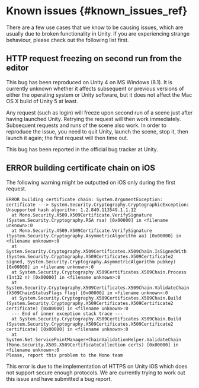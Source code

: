 Known issues {#known_issues_ref}
===========

There are a few use cases that we know to be causing issues, which are usually due to broken functionality in Unity. If you are experiencing strange behaviour, please check out the following list first.

## HTTP request freezing on second run from the editor

This bug has been reproduced on Unity 4 on MS Windows (8.1). It is currently unknown whether it affects subsequent or previous versions of either the operating system or Unity software, but it does not affect the Mac OS X build of Unity 5 at least.

Any request (such as login) will freeze upon second run of a scene just after having launched Unity. Retrying the request will then work immediately. Subsequent requests and runs of the scene also work. In order to reproduce the issue, you need to quit Unity, launch the scene, stop it, then launch it again; the first request will then time out.

This bug has been reported in the official bug tracker at Unity.

## ERROR building certificate chain on iOS

The following warning might be outputted on iOS only during the first request.

~~~~
ERROR building certificate chain: System.ArgumentException: certificate ---> System.Security.Cryptography.CryptographicException: Unsupported hash algorithm: 1.2.840.113549.1.1.12
  at Mono.Security.X509.X509Certificate.VerifySignature (System.Security.Cryptography.RSA rsa) [0x00000] in <filename unknown>:0 
  at Mono.Security.X509.X509Certificate.VerifySignature (System.Security.Cryptography.AsymmetricAlgorithm aa) [0x00000] in <filename unknown>:0 
  at System.Security.Cryptography.X509Certificates.X509Chain.IsSignedWith (System.Security.Cryptography.X509Certificates.X509Certificate2 signed, System.Security.Cryptography.AsymmetricAlgorithm pubkey) [0x00000] in <filename unknown>:0 
  at System.Security.Cryptography.X509Certificates.X509Chain.Process (Int32 n) [0x00000] in <filename unknown>:0 
  at System.Security.Cryptography.X509Certificates.X509Chain.ValidateChain (X509ChainStatusFlags flag) [0x00000] in <filename unknown>:0 
  at System.Security.Cryptography.X509Certificates.X509Chain.Build (System.Security.Cryptography.X509Certificates.X509Certificate2 certificate) [0x00000] in <filename unknown>:0 
  --- End of inner exception stack trace ---
  at System.Security.Cryptography.X509Certificates.X509Chain.Build (System.Security.Cryptography.X509Certificates.X509Certificate2 certificate) [0x00000] in <filename unknown>:0 
  at System.Net.ServicePointManager+ChainValidationHelper.ValidateChain (Mono.Security.X509.X509CertificateCollection certs) [0x00000] in <filename unknown>:0 
Please, report this problem to the Mono team
~~~~

This error is due to the implementation of HTTPS on Unity iOS which does not support secure enough protocols. We are currently trying to work out this issue and have submitted a bug report.
